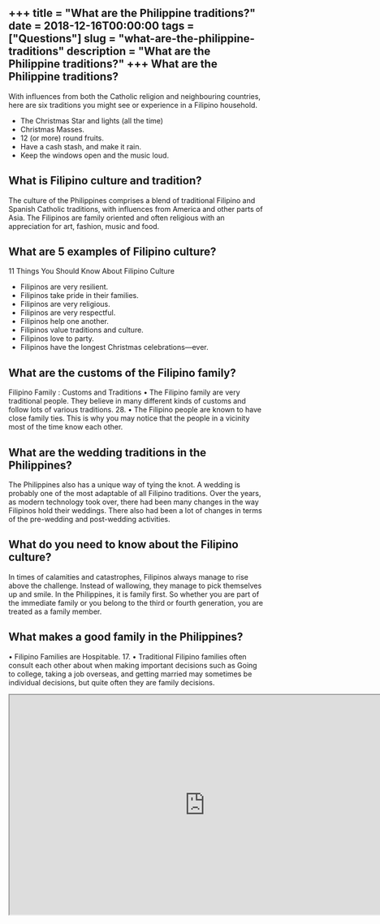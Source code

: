 +++
title = "What are the Philippine traditions?"
date = 2018-12-16T00:00:00
tags = ["Questions"]
slug = "what-are-the-philippine-traditions"
description = "What are the Philippine traditions?"
+++
What are the Philippine traditions?
-----------------------------------

With influences from both the Catholic religion and neighbouring countries, here are six traditions you might see or experience in a Filipino household.

- The Christmas Star and lights (all the time)
- Christmas Masses.
- 12 (or more) round fruits.
- Have a cash stash, and make it rain.
- Keep the windows open and the music loud.

What is Filipino culture and tradition?
---------------------------------------

The culture of the Philippines comprises a blend of traditional Filipino and Spanish Catholic traditions, with influences from America and other parts of Asia. The Filipinos are family oriented and often religious with an appreciation for art, fashion, music and food.

What are 5 examples of Filipino culture?
----------------------------------------

11 Things You Should Know About Filipino Culture

- Filipinos are very resilient.
- Filipinos take pride in their families.
- Filipinos are very religious.
- Filipinos are very respectful.
- Filipinos help one another.
- Filipinos value traditions and culture.
- Filipinos love to party.
- Filipinos have the longest Christmas celebrations—ever.

What are the customs of the Filipino family?
--------------------------------------------

Filipino Family : Customs and Traditions • The Filipino family are very traditional people. They believe in many different kinds of customs and follow lots of various traditions. 28. • The Filipino people are known to have close family ties. This is why you may notice that the people in a vicinity most of the time know each other.

What are the wedding traditions in the Philippines?
---------------------------------------------------

The Philippines also has a unique way of tying the knot. A wedding is probably one of the most adaptable of all Filipino traditions. Over the years, as modern technology took over, there had been many changes in the way Filipinos hold their weddings. There also had been a lot of changes in terms of the pre-wedding and post-wedding activities.

What do you need to know about the Filipino culture?
----------------------------------------------------

In times of calamities and catastrophes, Filipinos always manage to rise above the challenge. Instead of wallowing, they manage to pick themselves up and smile. In the Philippines, it is family first. So whether you are part of the immediate family or you belong to the third or fourth generation, you are treated as a family member.

What makes a good family in the Philippines?
--------------------------------------------

• Filipino Families are Hospitable. 17. • Traditional Filipino families often consult each other about when making important decisions such as Going to college, taking a job overseas, and getting married may sometimes be individual decisions, but quite often they are family decisions.

<iframe allow="accelerometer; autoplay; clipboard-write; encrypted-media; gyroscope; picture-in-picture" allowfullscreen="" class="__youtube_prefs__  epyt-is-override  no-lazyload" data-no-lazy="1" data-origheight="433" data-origwidth="770" data-skipgform_ajax_framebjll="" height="433" id="_ytid_71854" loading="lazy" src="https://www.youtube.com/embed/c3D6lCF1iU8?enablejsapi=1&autoplay=0&cc_load_policy=0&cc_lang_pref=&iv_load_policy=1&loop=0&modestbranding=0&rel=1&fs=1&playsinline=0&autohide=2&theme=dark&color=red&controls=1&" title="YouTube player" width="770"></iframe>